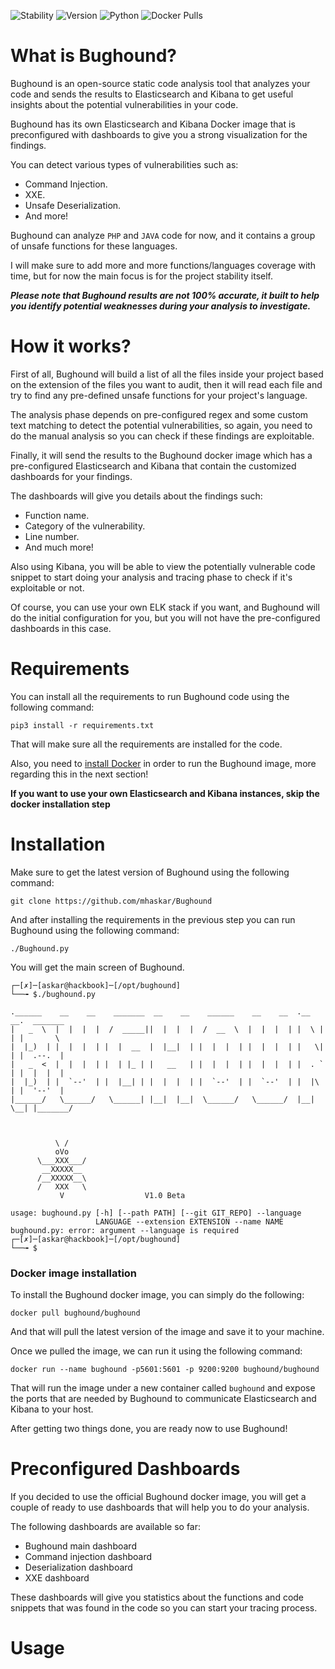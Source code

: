 ![Stability](https://img.shields.io/badge/Stability-Beta-yellowgreen) ![Version](https://img.shields.io/badge/Version-Beta-brightgreen) ![Python](https://img.shields.io/badge/Python-3-blue)
![Docker Pulls](https://img.shields.io/docker/pulls/bughound/bughound)

# What is Bughound?

Bughound is an open-source static code analysis tool that analyzes your code and sends the results to Elasticsearch and Kibana to get useful insights about the potential vulnerabilities in your code.

Bughound has its own Elasticsearch and Kibana Docker image that is preconfigured with dashboards to give you a strong visualization for the findings.

You can detect various types of vulnerabilities such as:
* Command Injection.
* XXE.
* Unsafe Deserialization.
* And more!

Bughound can analyze `PHP` and `JAVA` code for now, and it contains a group of unsafe functions for these languages.

I will make sure to add more and more functions/languages coverage with time, but for now the main focus is for the project stability itself.


***Please note that Bughound results are not 100% accurate, it built to help you identify potential weaknesses during your analysis to investigate.***



# How it works?

First of all, Bughound will build a list of all the files inside your project based on the extension of the files you want to audit, then it will read each file and try to find any pre-defined unsafe functions for your project's language.

The analysis phase depends on pre-configured regex and some custom text matching to detect the potential vulnerabilities, so again, you need to do the manual analysis so you can check if these findings are exploitable.

Finally, it will send the results to the Bughound docker image which has a pre-configured Elasticsearch and Kibana that contain the customized dashboards for your findings.

The dashboards will give you details about the findings such:
* Function name.
* Category of the vulnerability.
* Line number.
* And much more!

Also using Kibana, you will be able to view the potentially vulnerable code snippet to start doing your analysis and tracing phase to check if it's exploitable or not.

Of course, you can use your own ELK stack if you want, and Bughound will do the initial configuration for you, but you will not have the pre-configured dashboards in this case.


# Requirements

You can install all the requirements to run Bughound code using the following command:

`pip3 install -r requirements.txt`

That will make sure all the requirements are installed for the code.

Also, you need to [install Docker](https://docs.docker.com/engine/install/) in order to run the Bughound image, more regarding this in the next section!

**If you want to use your own Elasticsearch and Kibana instances, skip the docker installation step**



# Installation

Make sure to get the latest version of Bughound using the following command:

`git clone https://github.com/mhaskar/Bughound`

And after installing the requirements in the previous step you can run Bughound using the following command:

`./Bughound.py`

You will get the main screen of Bughound.

```
┌─[✗]─[askar@hackbook]─[/opt/bughound]
└──╼ $./bughound.py

.______    __    __    _______  __    __    ______    __    __  .__   __.  _______
|   _  \  |  |  |  |  /  _____||  |  |  |  /  __  \  |  |  |  | |  \ |  | |       \
|  |_)  | |  |  |  | |  |  __  |  |__|  | |  |  |  | |  |  |  | |   \|  | |  .--.  |
|   _  <  |  |  |  | |  | |_ | |   __   | |  |  |  | |  |  |  | |  . `  | |  |  |  |
|  |_)  | |  `--'  | |  |__| | |  |  |  | |  `--'  | |  `--'  | |  |\   | |  '--'  |
|______/   \______/   \______| |__|  |__|  \______/   \______/  |__| \__| |_______/



          \ /
          oVo
      \___XXX___/
       __XXXXX__
      /__XXXXX__\
      /   XXX   \
           V                  V1.0 Beta

usage: bughound.py [-h] [--path PATH] [--git GIT_REPO] --language
                   LANGUAGE --extension EXTENSION --name NAME
bughound.py: error: argument --language is required
┌─[✗]─[askar@hackbook]─[/opt/bughound]
└──╼ $

```

### Docker image installation

To install the Bughound docker image, you can simply do the following:

`docker pull bughound/bughound`

And that will pull the latest version of the image and save it to your machine.

Once we pulled the image, we can run it using the following command:

`docker run --name bughound -p5601:5601 -p 9200:9200 bughound/bughound`

That will run the image under a new container called `bughound` and expose the ports that are needed by Bughound to communicate Elasticsearch and Kibana to your host.

After getting two things done, you are ready now to use Bughound!

# Preconfigured Dashboards

If you decided to use the official Bughound docker image, you will get a couple of ready to use dashboards that will help you to do your analysis.

The following dashboards are available so far:
* Bughound main dashboard
* Command injection dashboard
* Deserialization dashboard
* XXE dashboard

These dashboards will give you statistics about the functions and code snippets that was found in the code so you can start your tracing process.

# Usage
